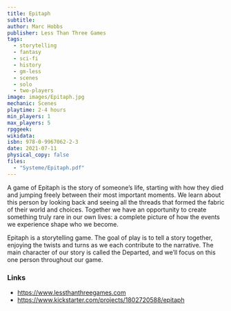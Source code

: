 ```yaml
---
title: Epitaph
subtitle: 
author: Marc Hobbs
publisher: Less Than Three Games
tags:
  - storytelling
  - fantasy
  - sci-fi
  - history
  - gm-less
  - scenes
  - solo
  - two-players
image: images/Epitaph.jpg
mechanic: Scenes
playtime: 2-4 hours
min_players: 1
max_players: 5
rpggeek:
wikidata:
isbn: 978-0-9967062-2-3
date: 2021-07-11
physical_copy: false
files:
  - "Systeme/Epitaph.pdf"
---
```


<!-- Excerpt Start -->

A game of Epitaph is the story of someone’s life, starting with how
they died and jumping freely between their most important
moments. We learn about this person by looking back and seeing all
the threads that formed the fabric of their world and choices.
Together we have an opportunity to create something truly rare in
our own lives: a complete picture of how the events we experience
shape who we become.

Epitaph is a storytelling game. The goal of play is to tell a story
together, enjoying the twists and turns as we each contribute to the
narrative. The main character of our story is called the Departed,
and we’ll focus on this one person throughout our game.

<!-- Excerpt End -->

### Links

- https://www.lessthanthreegames.com
- https://www.kickstarter.com/projects/1802720588/epitaph
